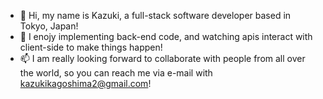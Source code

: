 - 👋 Hi, my name is Kazuki, a full-stack software developer based in Tokyo, Japan!
- 💞 I enojy implementing back-end code, and watching apis interact with client-side to make things happen!
- 📫 I am really looking forward to collaborate with people from all over the world, so you can reach me via e-mail with kazukikagoshima2@gmail.com!

<!---
Kazuki123-k/Kazuki123-k is a ✨ special ✨ repository because its `README.md` (this file) appears on your GitHub profile.
You can click the Preview link to take a look at your changes.
--->
